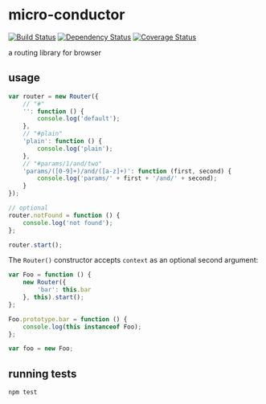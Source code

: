 # micro-conductor

[![Build Status](https://api.travis-ci.org/oleksmarkh/micro-conductor.svg)](https://travis-ci.org/oleksmarkh/micro-conductor)
[![Dependency Status](https://david-dm.org/oleksmarkh/micro-conductor.svg?style=flat)](https://david-dm.org/oleksmarkh/micro-conductor)
[![Coverage Status](https://coveralls.io/repos/oleksmarkh/micro-conductor/badge.svg)](https://coveralls.io/r/oleksmarkh/micro-conductor)

a routing library for browser


## usage

```js
var router = new Router({
    // "#"
    '': function () {
        console.log('default');
    },
    // "#plain"
    'plain': function () {
        console.log('plain');
    },
    // "#params/1/and/two"
    'params/([0-9]+)/and/([a-z]+)': function (first, second) {
        console.log('params/' + first + '/and/' + second);
    }
});

// optional
router.notFound = function () {
    console.log('not found');
};

router.start();
```

The `Router()` constructor accepts `context` as an optional second argument:

```js
var Foo = function () {
    new Router({
        'bar': this.bar
    }, this).start();
};

Foo.prototype.bar = function () {
    console.log(this instanceof Foo);
};

var foo = new Foo;
```


## running tests

```bash
npm test
```
